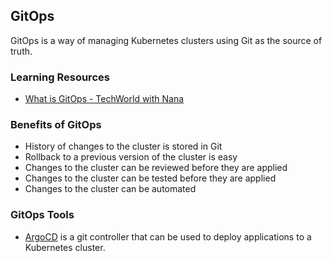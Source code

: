 ## GitOps

GitOps is a way of managing Kubernetes clusters using Git as the source of truth.

### Learning Resources

- [What is GitOps - TechWorld with Nana](https://youtu.be/f5EpcWp0THw)

### Benefits of GitOps

- History of changes to the cluster is stored in Git 
- Rollback to a previous version of the cluster is easy
- Changes to the cluster can be reviewed before they are applied
- Changes to the cluster can be tested before they are applied
- Changes to the cluster can be automated

### GitOps Tools

- [ArgoCD](../ArgoCD/README.md) is a git controller that can be used to deploy applications to a Kubernetes cluster. 
